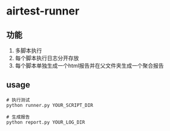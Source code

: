 # airtest-runner

## 功能

1. 多脚本执行
2. 每个脚本执行日志分开存放
3. 每个脚本单独生成一个html报告并在父文件夹生成一个聚合报告

## usage

```shell
# 执行测试
python runner.py YOUR_SCRIPT_DIR

# 生成报告
python report.py YOUR_LOG_DIR
```
